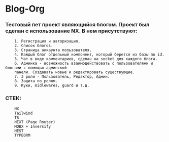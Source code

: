 # Blog-Org

### Тестовый пет проект являющийся блогом. Проект был сделан с использование NX. В нем присутствуют:
```
    1. Регистрация и авторизация.
    2. Список блогов.
    3. Страница аккаунта пользователя.
    4. Каждый блог отдельный компонент, который берется из базы по id.
    5. Чат в виде комментариев, сделан на socket для каждого блога.
    6. Админка - возможность взаимодействовать с пользователями и блогами с помощью админской
    панели. Создавать новые и редактировать существующие.
    7. 3 роли - Пользователь, Редактор, Админ.
    8. Защита по ролям.
    9. Куки, midlewares, guard и т.д.
```

### СТЕК:
```
    NX
    Tailwind
    TS
    NEXT (Page Router)
    MOBX + Inversify
    NEST
    TYPEORM
```


